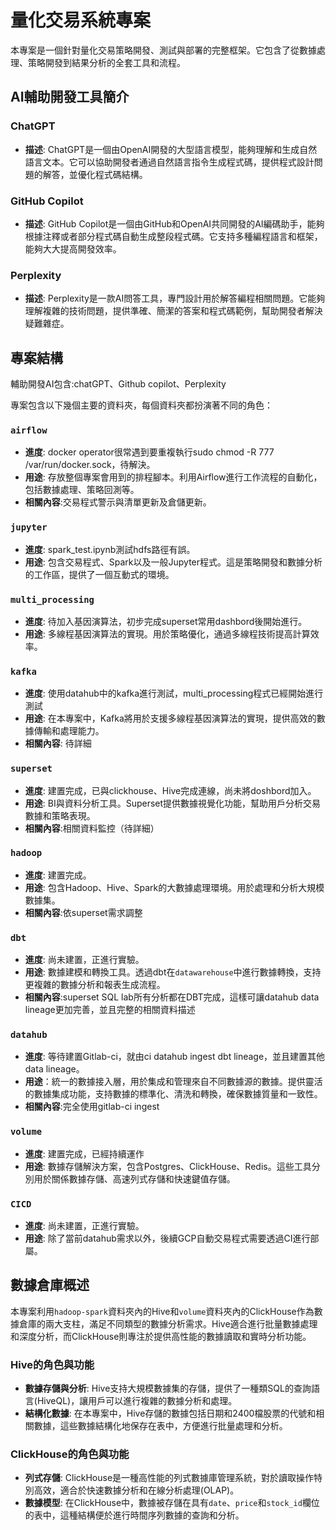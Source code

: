 # 量化交易系統專案

本專案是一個針對量化交易策略開發、測試與部署的完整框架。它包含了從數據處理、策略開發到結果分析的全套工具和流程。

## AI輔助開發工具簡介

### ChatGPT
- **描述**: ChatGPT是一個由OpenAI開發的大型語言模型，能夠理解和生成自然語言文本。它可以協助開發者通過自然語言指令生成程式碼，提供程式設計問題的解答，並優化程式碼結構。

### GitHub Copilot
- **描述**: GitHub Copilot是一個由GitHub和OpenAI共同開發的AI編碼助手，能夠根據注釋或者部分程式碼自動生成整段程式碼。它支持多種編程語言和框架，能夠大大提高開發效率。

### Perplexity
- **描述**: Perplexity是一款AI問答工具，專門設計用於解答編程相關問題。它能夠理解複雜的技術問題，提供準確、簡潔的答案和程式碼範例，幫助開發者解決疑難雜症。


## 專案結構

輔助開發AI包含:chatGPT、Github copilot、Perplexity

專案包含以下幾個主要的資料夾，每個資料夾都扮演著不同的角色：

### `airflow`
- **進度**: docker operator很常遇到要重複執行sudo chmod -R 777 /var/run/docker.sock，待解決。
- **用途**: 存放整個專案會用到的排程腳本。利用Airflow進行工作流程的自動化，包括數據處理、策略回測等。
- **相關內容**:交易程式警示與清單更新及倉儲更新。



### `jupyter`
- **進度**: spark_test.ipynb測試hdfs路徑有誤。
- **用途**: 包含交易程式、Spark以及一般Jupyter程式。這是策略開發和數據分析的工作區，提供了一個互動式的環境。




### `multi_processing`
- **進度**: 待加入基因演算法，初步完成superset常用dashbord後開始進行。
- **用途**: 多線程基因演算法的實現。用於策略優化，通過多線程技術提高計算效率。


### `kafka`
- **進度**: 使用datahub中的kafka進行測試，multi_processing程式已經開始進行測試
- **用途**: 在本專案中，Kafka將用於支援多線程基因演算法的實現，提供高效的數據傳輸和處理能力。
- **相關內容**: 待詳細


### `superset`
- **進度**: 建置完成，已與clickhouse、Hive完成連線，尚未將doshbord加入。
- **用途**: BI與資料分析工具。Superset提供數據視覺化功能，幫助用戶分析交易數據和策略表現。
- **相關內容**:相關資料監控（待詳細）



### `hadoop`
- **進度**: 建置完成。
- **用途**: 包含Hadoop、Hive、Spark的大數據處理環境。用於處理和分析大規模數據集。
- **相關內容**:依superset需求調整



### `dbt`
- **進度**: 尚未建置，正進行實驗。
- **用途**: 數據建模和轉換工具。透過dbt在`datawarehouse`中進行數據轉換，支持更複雜的數據分析和報表生成流程。
- **相關內容**:superset SQL lab所有分析都在DBT完成，這樣可讓datahub data lineage更加完善，並且完整的相關資料描述


### `datahub`
- **進度**: 等待建置Gitlab-ci，就由ci datahub ingest dbt lineage，並且建置其他data lineage。
- **用途**：統一的數據接入層，用於集成和管理來自不同數據源的數據。提供靈活的數據集成功能，支持數據的標準化、清洗和轉換，確保數據質量和一致性。
- **相關內容**:完全使用gitlab-ci ingest


### `volume`
- **進度**: 建置完成，已經持續運作
- **用途**: 數據存儲解決方案，包含Postgres、ClickHouse、Redis。這些工具分別用於關係數據存儲、高速列式存儲和快速鍵值存儲。

### `CICD`
- **進度**: 尚未建置，正進行實驗。
- **用途**: 除了當前datahub需求以外，後續GCP自動交易程式需要透過CI進行部屬。



## 數據倉庫概述

本專案利用`hadoop-spark`資料夾內的Hive和`volume`資料夾內的ClickHouse作為數據倉庫的兩大支柱，滿足不同類型的數據分析需求。Hive適合進行批量數據處理和深度分析，而ClickHouse則專注於提供高性能的數據讀取和實時分析功能。

### Hive的角色與功能

- **數據存儲與分析**: Hive支持大規模數據集的存儲，提供了一種類SQL的查詢語言(HiveQL)，讓用戶可以進行複雜的數據分析和處理。
- **結構化數據**: 在本專案中，Hive存儲的數據包括日期和2400檔股票的代號和相關數據，這些數據結構化地保存在表中，方便進行批量處理和分析。

### ClickHouse的角色與功能

- **列式存儲**: ClickHouse是一種高性能的列式數據庫管理系統，對於讀取操作特別高效，適合於快速數據分析和在線分析處理(OLAP)。
- **數據模型**: 在ClickHouse中，數據被存儲在具有`date`、`price`和`stock_id`欄位的表中，這種結構便於進行時間序列數據的查詢和分析。
